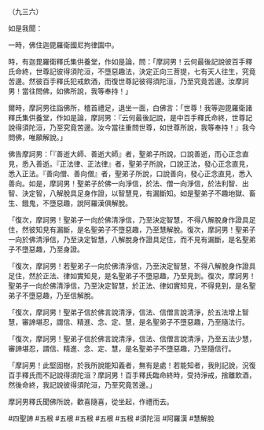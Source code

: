 （九三六）

如是我聞：

一時，佛住迦毘羅衛國尼拘律園中。

時，有迦毘羅衛釋氏集供養堂，作如是論，問：「摩訶男！云何最後記說彼百手釋氏命終，世尊記彼得須陀洹，不墮惡趣法，決定正向三菩提，七有天人往生，究竟苦邊。然彼百手釋氏犯戒飲酒，而復世尊記彼得須陀洹，乃至究竟苦邊。汝摩訶男！當往問佛，如佛所說，我等奉持！」

爾時，摩訶男往詣佛所，稽首禮足，退坐一面，白佛言：「世尊！我等迦毘羅衛諸釋氏集供養堂，作如是論，摩訶男：『云何最後記說，是中百手釋氏命終，世尊記說得須陀洹，乃至究竟苦邊。汝今當往重問世尊，如世尊所說，我等奉持！』我今問佛，唯願解說。」

佛告摩訶男：「『善逝大師、善逝大師』者，聖弟子所說，口說善逝，而心正念直見，悉入善逝。『正法律、正法律』者，聖弟子所說，口說正法，發心正念直見，悉入正法。『善向僧、善向僧』者，聖弟子所說，口說善向，發心正念直見，悉入善向。如是，摩訶男！聖弟子於佛一向淨信，於法、僧一向淨信，於法利智、出智、決定智，八解脫具足身作證，以智慧見，有漏斷知。如是聖弟子不趣地獄、畜生、餓鬼，不墮惡趣，說阿羅漢俱解脫。

「復次，摩訶男！聖弟子一向於佛清淨信，乃至決定智慧，不得八解脫身作證具足住，然彼知見有漏斷，是名聖弟子不墮惡趣，乃至慧解脫。復次，摩訶男！聖弟子一向於佛清淨信，乃至決定智慧，八解脫身作證具足住，而不見有漏斷，是名聖弟子不墮惡趣，乃至身證。

「復次，摩訶男！若聖弟子一向於佛清淨信，乃至決定智慧，不得八解脫身作證具足住，然於正法、律如實知見，是名聖弟子不墮惡趣，乃至見到。復次，摩訶男！聖弟子一向於佛清淨信，乃至決定智慧，於正法、律如實知見，不得見到，是名聖弟子不墮惡趣，乃至信解脫。

「復次，摩訶男！聖弟子信於佛言說清淨，信法、信僧言說清淨，於五法增上智慧，審諦堪忍，謂信、精進、念、定、慧，是名聖弟子不墮惡趣，乃至隨法行。

「復次，摩訶男！聖弟子信於佛言說清淨，信法、信僧言說清淨，乃至五法少慧，審諦堪忍，謂信、精進、念、定、慧，是名聖弟子不墮惡趣，乃至隨信行。

「摩訶男！此堅固樹，於我所說能知義者，無有是處！若能知者，我則記說，況復百手釋氏而不記說得須陀洹？摩訶男！百手釋氏臨命終時，受持淨戒，捨離飲酒，然後命終，我記說彼得須陀洹，乃至究竟苦邊。」

摩訶男釋氏聞佛所說，歡喜隨喜，從坐起，作禮而去。





#四聖諦
#五根
#五根
#五根
#五根
#五根
#須陀洹
#阿羅漢
#慧解脫
